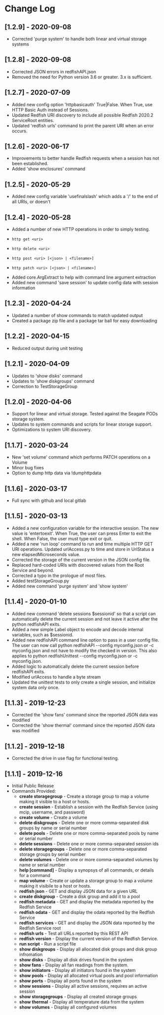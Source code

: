 # Change Log

## [1.2.9] - 2020-09-08
- Corrected 'purge system' to handle both linear and virtual storage systems

## [1.2.8] - 2020-09-08
- Corrected JSON errors in redfishAPI.json
- Removed the need for Python version 3.6 or greater. 3.x is sufficient.

## [1.2.7] - 2020-07-09
- Added new config option 'httpbasicauth' True|False. When True, use HTTP Basic Auth instead of Sessions.
- Updated Redfish URI discovery to include all possible Redfish 2020.2 ServiceRoot entities.
- Updated 'redfish urls' command to print the parent URI when an error occurs. 

## [1.2.6] - 2020-06-17
- Improvements to better handle Redfish requests when a session has not been established.
- Added 'show enclosures' command 

## [1.2.5] - 2020-05-29
- Added new config variable 'usefinalslash' which adds a '/' to the end of all URIs, or doesn't

## [1.2.4] - 2020-05-28
- Added a number of new HTTP operations in order to simply testing.
-     http get <uri> 
-     http delete <uri>
-     http post <uri> [<json> | <filename>]
-     http patch <uri> [<json> | <filename>]
- Added core.ArgExtract to help with command line argument extraction
- Added new command 'save session' to update config data with session information

## [1.2.3] - 2020-04-24
- Updated a number of show commands to match updated output 
- Created a package zip file and a package tar ball for easy downloading

## [1.2.2] - 2020-04-15
- Reduced output during unit testing

## [1.2.1] - 2020-04-09
- Updates to 'show disks' command
- Updates to 'show diskgroups' command
- Correction to TestStorageGroup

## [1.2.0] - 2020-04-06
- Support for linear and virtual storage. Tested against the Seagate PODs storage system. 
- Updates to system commands and scripts for linear storage support.
- Optimizations to system URI discovery.

## [1.1.7] - 2020-03-24
- New 'set volume' command which performs PATCH operations on a Volume
- Minor bug fixes
- Option to dump http data via !dumphttpdata

## [1.1.6] - 2020-03-17
- Full sync with github and local gitlab

## [1.1.5] - 2020-03-13
- Added a new configuration variable for the interactive session. The new value is 'entertoexit'. When True,
  the user can press Enter to exit the shell. When False, the user must type exit or quit.
- Added a new 'run loop' command to run and time multiple HTTP GET URI operations. Updated urlAccess.py to
  time and store in UrlStatus a new elapsedMicroseconds value.
- Corrected the storage of the current version in the JSON config file.
- Replaced hard-coded URIs with discovered values from the Root Service and beyond.
- Corrected a typo in the prologue of most files.
- Added testStorageGroup.py
- Added new command 'purge system' and 'show system'

## [1.1.4] - 2020-01-10
- Added new command 'delete sessions $sessionid' so that a script can automatically delete the current
  session and not leave it active after the python redfishAPI exits.
- Added a new simple Label object to encode and decode internal variables, such as $sessionid.
- Added new redfishAPI command line option to pass in a user config file. The user can now call
  python redfishAPI --config myconfig.json or -c myconfig.json and not have to modify the checked in
  version. This also applies to python redfishUnittest --config myconfig.json or -c myconfig.json.
- Added logic to automatically delete the current session before redfishAPI exits.
- Modified urlAccess to handle a byte stream
- Updated the unittest tests to only create a single session, and initialize system data only once.

## [1.1.3] - 2019-12-23
- Corrected the 'show fans' command since the reported JSON data was modified
- Corrected the 'show thermal' command since the reported JSON data was modified

## [1.1.2] - 2019-12-18
- Corrected the drive in use flag for functional testing.

## [1.1.1] - 2019-12-16
- Initial Public Release
- Commands Provided:
    * **create storagegroup** - Create a storage group to map a volume making it visible to a host or hosts.
    * **create session** - Establish a session with the Redfish Service (using mcip, username, and password)
    * **create volume** - Create a volume
    * **delete diskgroups** - Delete one or more comma-separated disk groups by name or serial number
    * **delete pools** - Delete one or more comma-separated pools by name or serial number
    * **delete sessions** - Delete one or more comma-separated session ids
    * **delete storagegroups** - Delete one or more comma-separated storage groups by serial number
    * **delete volumes** - Delete one or more comma-separated volumes by name or serial number
    * **help [command]** - Display a synopsys of all commands, or details for a command
    * **map volume** - Create or update a storage group to map a volume making it visibile to a host or hosts.
    * **redfish json** - GET and display JSON data for a given URL
    * **create diskgroup** - Create a disk group and add it to a pool
    * **redfish metadata** - GET and display the metadata reported by the Redfish Service
    * **redfish odata** - GET and display the odata reported by the Redfish Service
    * **redfish services** - GET and display the JSON data reported by the Redfish Service root
    * **redfish urls** - Test all URLs reported by this REST API
    * **redfish version** - Display the current version of the Redfish Service.
    * **run script** - Run a script file
    * **show diskgroups** - Display all allocated disk groups and disk group infromation
    * **show disks** - Display all disk drives found in the system
    * **show fans** - Display all fan readings from the system.
    * **show initiators** - Display all initiators found in the system
    * **show pools** - Display all allocated virtual pools and pool information
    * **show ports** - Display all ports found in the system
    * **show sessions** - Display all active sessions, requires an active session
    * **show storagegroups** - Display all created storage groups
    * **show thermal** - Display all temperature data from the system
    * **show volumes** - Display all configured volumes